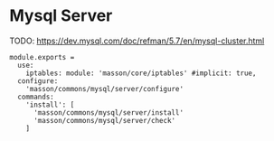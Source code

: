 
# Mysql Server

TODO: https://dev.mysql.com/doc/refman/5.7/en/mysql-cluster.html

    module.exports =
      use:
        iptables: module: 'masson/core/iptables' #implicit: true, 
      configure:
        'masson/commons/mysql/server/configure'
      commands:
        'install': [
          'masson/commons/mysql/server/install'
          'masson/commons/mysql/server/check'
        ]
